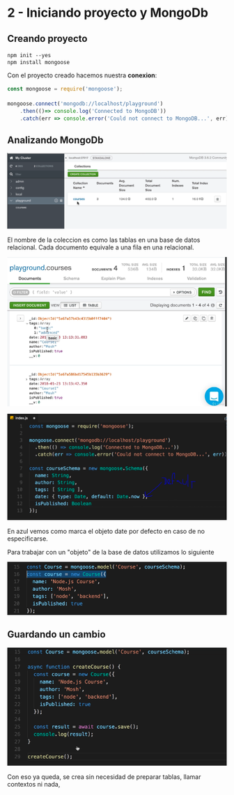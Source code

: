 # 2 - Iniciando proyecto y MongoDb

## Creando proyecto

```text
npm init --yes
npm install mongoose
```

Con el proyecto creado hacemos nuestra **conexion**:

```javascript
const mongoose = require('mongoose');

mongoose.connect('mongodb://localhost/playground')
	.then(()=> console.log('Connected to MongoDB'))
	.catch(err => console.error('Could not connect to MongoDB...', err))
```

## Analizando MongoDb

![](../../../.gitbook/assets/imagen%20%28471%29.png)

El nombre de la coleccion es como las tablas en una base de datos relacional.  Cada documento equivale a una fila en una relacional.

![](../../../.gitbook/assets/imagen%20%28468%29.png)

![](../../../.gitbook/assets/imagen%20%28469%29.png)

En azul vemos como marca el objeto date por defecto en caso de no especificarse.

Para trabajar con un "objeto" de la base de datos utilizamos lo siguiente

![](../../../.gitbook/assets/imagen%20%28467%29.png)

## Guardando un cambio

![](../../../.gitbook/assets/imagen%20%28466%29.png)

Con eso ya queda, se crea sin necesidad de preparar tablas, llamar contextos ni nada,

